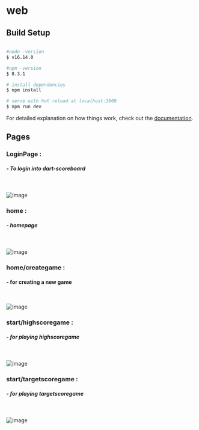 # web

## Build Setup
```bash

#node -version
$ v16.14.0

#npm -version
$ 8.3.1

# install dependencies
$ npm install

# serve with hot reload at localhost:3000
$ npm run dev

```
For detailed explanation on how things work, check out the [documentation](https://nuxtjs.org).

## Pages <br/>
### LoginPage :
##### - To login into dart-scoreboard
<br />

![image](https://user-images.githubusercontent.com/87218847/160585572-67aa6a77-c0c5-445a-998b-80f16e18b1df.png)

### home :
##### - homepage
<br />

![image](https://user-images.githubusercontent.com/87218847/160585911-dfa5c227-6ac2-418d-b8b5-28be6b5d43ee.png)

### home/creategame :
#### - for creating a new game
<br />

![image](https://user-images.githubusercontent.com/87218847/160586078-5d458550-a40e-4000-8f50-a9233312a44b.png)

### start/highscoregame :
##### - for playing highscoregame
<br />

![image](https://user-images.githubusercontent.com/87218847/160586301-e5315400-89c1-4be2-acb6-58d1592ec2c3.png)

### start/targetscoregame :
##### - for playing targetscoregame
<br />

![image](https://user-images.githubusercontent.com/87218847/160586186-756277e3-6695-4c76-b413-834b2c41e4fe.png)
